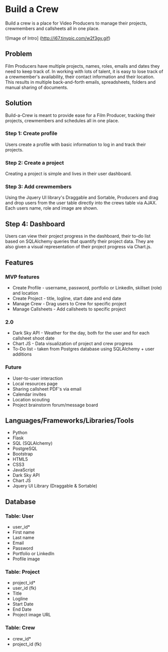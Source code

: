 # Build a Crew
Build a crew is a place for Video Producers to manage their projects, crewmembers and callsheets all in one place.

![Image of Intro]
(http://i67.tinypic.com/w2f3gy.gif)

## Problem

Film Producers have multiple projects, names, roles, emails and dates they need to keep track of. In working with lots of talent, it is easy to lose track of a crewmember's availability, their contact information and their location. This results in multiple back-and-forth emails, spreadsheets, folders and manual sharing of documents.

## Solution

Build-a-Crew is meant to provide ease for a Film Producer, tracking their projects, crewmembers and schedules all in one place. 

### Step 1: Create profile
Users create a profile with basic information to log in and track their projects.

### Step 2: Create a project
Creating a project is simple and lives in their user dashboard.

### Step 3: Add crewmembers
Using the Jquery UI library's Draggable and Sortable, Producers and drag and drop users from the user table directly into the crews table via AJAX. Each users name, role and image are shown.

## Step 4: Dashboard
Users can view their project progress in the dashboard, their to-do list based on SQLAlchemy queries that quantify their project data. They are also given a visual representation of their project progress via Chart.js.

## Features
### MVP features
- Create Profile - username, password, portfolio or LinkedIn, skillset (role) and location
- Create Project - title, logline, start date and end date
- Manage Crew - Drag users to Crew for specific project
- Manage Callsheets - Add callsheets to specific project

### 2.0
- Dark Sky API - Weather for the day, both for the user and for each callsheet shoot date
- Chart JS - Data visualization of project and crew progress
- To-Do list - taken from Postgres database using SQLAlchemy + user additions

### Future
- User-to-user interaction
- Local resources page
- Sharing callsheet PDF's via email
- Calendar invites
- Location scouting
- Project brainstorm forum/message board

## Languages/Frameworks/Libraries/Tools
- Python
- Flask
- SQL (SQLAlchemy)
- PostgreSQL
- Bootstrap
- HTML5
- CSS3
- JavaScript
- Dark Sky API
- Chart JS
- Jquery UI Library (Draggable & Sortable)

## Database

### Table: User
- user_id*
- First name
- Last name
- Email
- Password
- Portfolio or LinkedIn
- Profile image

### Table: Project
- project_id*
- user_id (fk)
- Title
- Logline
- Start Date
- End Date
- Project image URL

### Table: Crew
- crew_id*
- project_id (fk)

